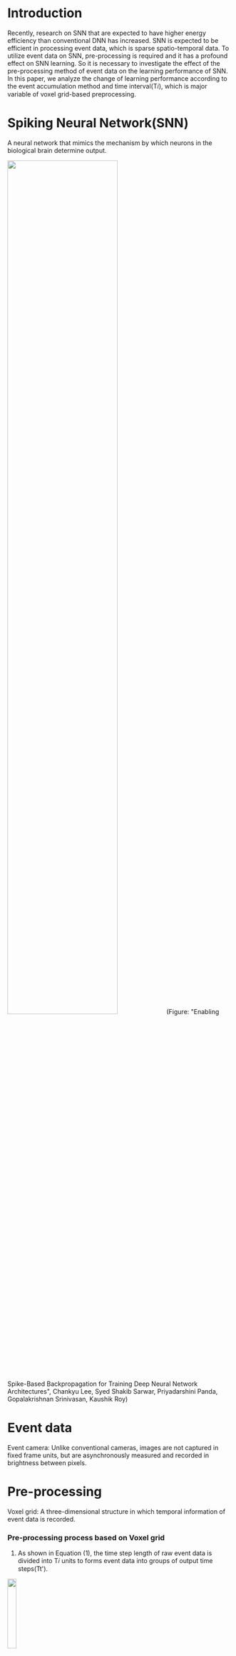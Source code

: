 # Introduction
Recently, research on SNN that are expected to have higher energy efficiency than conventional DNN has increased.
SNN is expected to be efficient in processing event data, which is sparse spatio-temporal data.
To utilize event data on SNN, pre-processing is required and it has a profound effect on SNN learning. So it is necessary to investigate the effect of the pre-processing method of event data on the learning performance of SNN.
In this paper, we analyze the change of learning performance according to the event accumulation method and time interval(T𝑖), which is major variable of voxel grid-based preprocessing.

# Spiking Neural Network(SNN)
A neural network that mimics the mechanism by which neurons in the biological brain determine output.

<img src = "https://user-images.githubusercontent.com/122242141/211256745-3a4c85e5-8c4b-492f-b2e7-5c755ff6b43c.png" width="70%" height="70%">
(Figure: "Enabling Spike-Based Backpropagation for Training Deep Neural Network Architectures", Chankyu Lee, Syed Shakib Sarwar, Priyadarshini Panda, Gopalakrishnan Srinivasan, Kaushik Roy)

# Event data
Event camera: Unlike conventional cameras, images are not captured in fixed frame units, but are asynchronously measured and recorded in brightness between pixels.

# Pre-processing
Voxel grid: A three-dimensional structure in which temporal information of event data is recorded.




### Pre-processing process based on Voxel grid



1. As shown in Equation (1), the time step length of raw event data is divided into T𝑖 units to forms event data into groups of output time steps(Tt').

<img src = "https://user-images.githubusercontent.com/122242141/211255110-55c0ea00-9878-4023-810b-f3b93555219b.png" width="20%" height="20%">



2. Event data of each group is accumulated and output based on the time (t) axis.

<img src = "https://user-images.githubusercontent.com/122242141/211251530-73c864bf-b71a-4d79-af8b-e55848ed63ba.png" width="80%" height="80%">


### Methods of accumulating event data based on the t-axis.
(a) Accumulate event data per pixel



(b) Event data accumulated per pixel and binarized



(c) Event data accumulated per pixel and normalized

<img src = "https://user-images.githubusercontent.com/122242141/211252154-6e520211-a01e-4d8d-b12d-af4fc4bfa80c.png" width="70%" height="70%">


# Enviroments
download requirements.txt
than execute
```py
$ pip install -r requirements.txt
```
We used SNN-torch to construct and train SNN   
github repository: https://github.com/jeshraghian/snntorch
# Experiment method
To adjust parameter Ti We change variable Ti (In following code, Ti is referd as time_window)
```py
frame_transform = transforms.Compose([transforms.Denoise(filter_time=10000),
                                      transforms.ToFrame(sensor_size=sensor_size,
                                                         time_window=10000)
                                     ])
```
To change accumulation method We editted tonic.transform.Toframe function
```py
    if "y" in events.dtype.names:
        frames = np.zeros((len(event_slices), 1, *sensor_size[::-1]), dtype=np.int16)
        for i, event_slice in enumerate(event_slices):
            #to reset in to spike output delete ################################## enveloped section
            ######################################################################
            time_label = event_slice["t"]
            time_label[time_label>0] = 0
            ######################################################################
            np.add.at(
                frames,
                (i, time_label, event_slice["p"].astype(int), event_slice["y"], event_slice["x"]),
                1,
            )
            # normalize section############################
            # if np.sum(frames[i])==0:
            #     frames[i] = frames[i]
            # else :
            #     frames[i] = frames[i] / (np.sum(frames[i]))
            ###############################################

        ##########################################################################
        #frames = frames.reshape((len(event_slices), *sensor_size[::-1]))
        ##########################################################################

    else:
        frames = np.zeros(
            (len(event_slices), sensor_size[2], sensor_size[0]), dtype=np.int16
        )
        for i, event_slice in enumerate(event_slices):
            np.add.at(frames, (i, event_slice["p"].astype(int), event_slice["x"]), 1)
    return frames
```
# Code    
   
Use tonic.transforms package to make preprocess filter.
Using a filter, preprocess the datasets. 
```py
import tonic.transforms as transforms

sensor_size = tonic.datasets.NMNIST.sensor_size

frame_transform = transforms.Compose([transforms.Denoise(filter_time=10000),
                                      transforms.ToFrame(sensor_size=sensor_size,
                                                         time_window=10000)
                                     ])

trainset = tonic.datasets.NMNIST(save_to='User_Path', transform=frame_transform, train=True)
testset = tonic.datasets.NMNIST(save_to='.User_Path', transform=frame_transform, train=False)
```
      
Define CSNN model
```py
class CNN(torch.nn.Module):

    def __init__(self):
        super(CNN, self).__init__()
        self.keep_prob = 0.5
        self.layer1 = torch.nn.Sequential(
            nn.Conv2d(2, 12, 5),
            nn.MaxPool2d(2),
            snn.Leaky(beta=beta, spike_grad=spike_grad, init_hidden=True))

        self.layer2 = torch.nn.Sequential(
            nn.Conv2d(12, 32, 5),
            nn.MaxPool2d(2),
            snn.Leaky(beta=beta, spike_grad=spike_grad, init_hidden=True))

        # L4 FC 4x4x128 inputs -> 625 outputs

        self.layer4 = torch.nn.Sequential(
            nn.Flatten(),
            nn.Linear(32 * 5 * 5, 10),
            snn.Leaky(beta=beta, spike_grad=spike_grad, init_hidden=True, output=True))
        # L5 Final FC 625 inputs -> 10 outputs

    def forward(self, data):
        spk_rec = []
        layer1_rec = []
        layer2_rec = []
        utils.reset(self.layer1)  # resets hidden states for all LIF neurons in net
        utils.reset(self.layer2)
        utils.reset(self.layer4)

        for step in range(data.size(1)):  # data.size(0) = number of time steps
            input_torch = data[:, step, :, :, :]
            input_torch = input_torch.cuda()
            #print(input_torch)
            out = self.layer1(input_torch)
            out1 = out

            out = self.layer2(out)
            out2 = out
            out, mem = self.layer4(out)

            spk_rec.append(out)

            layer1_rec.append(out1)
            layer2_rec.append(out2)

        return torch.stack(spk_rec), torch.stack(layer1_rec), torch.stack(layer2_rec)
 
```

Train model with surrogate gradient descent. 
```py
for epoch in range(num_epochs):
    torch.save(model.state_dict(), 'User_Path.pt')
    for i, (data, targets) in enumerate(iter(trainloader)):
        data = data.cuda()
        targets = targets.cuda()

        model.train()
        spk_rec, h1, h2 = model( data)

        loss_val = loss_fn(spk_rec, targets)
        avg_loss += loss_val.item()

        optimizer.zero_grad()

        loss_val.backward()
        optimizer.step()


        loss_hist.append(loss_val.item())
        val_cnt = val_cnt+1

        if val_cnt == len(trainloader)/2-1:
            val_cnt=0
            torch.save(model.state_dict(), 'User_Path.pt')
            for ii, (v_data, v_targets) in enumerate(iter(valloader)):
                v_data = v_data.to(device)
                v_targets = v_targets.to(device)

                v_spk_rec, h1, h2 = model(v_data)

                v_acc = SF.accuracy_rate(v_spk_rec, v_targets)
                if ii == 0:
                    v_acc_sum = v_acc
                    cnt = 1

                else:
                    v_acc_sum += v_acc
                    cnt += 1
            plt.plot(acc_hist)
            plt.plot(v_acc_hist)
            plt.legend(['train accuracy', 'validation accuracy'])
            plt.title("Title")
            plt.xlabel("Iteration")
            plt.ylabel("Accuracy")
            plt.savefig('User_Path.png')
            plt.clf()
            v_acc_sum = v_acc_sum/cnt

            avg_loss = avg_loss / (len(trainloader) / 2)
            print('average loss while half epoch:', avg_loss)
            if avg_loss <= 0.5:
                index = 1
                break
            else:
                avg_loss = 0
                index = 0

        print('Nadam_05loss-10000')
        print("time :", time.time() - start,"sec")
        print(f"Epoch {epoch}, Iteration {i} \nTrain Loss: {loss_val.item():.2f}")

        acc = SF.accuracy_rate(spk_rec, targets)
        acc_hist.append(acc)
        v_acc_hist.append(v_acc_sum)
        print(f"Train Accuracy: {acc * 100:.2f}%")
        print(f"Validation Accuracy: {v_acc_sum * 100:.2f}%\n")
        if index == 1:
            torch.save(model.state_dict(), 'User_Path.pt')
            break
    if index == 1:
        break
```



